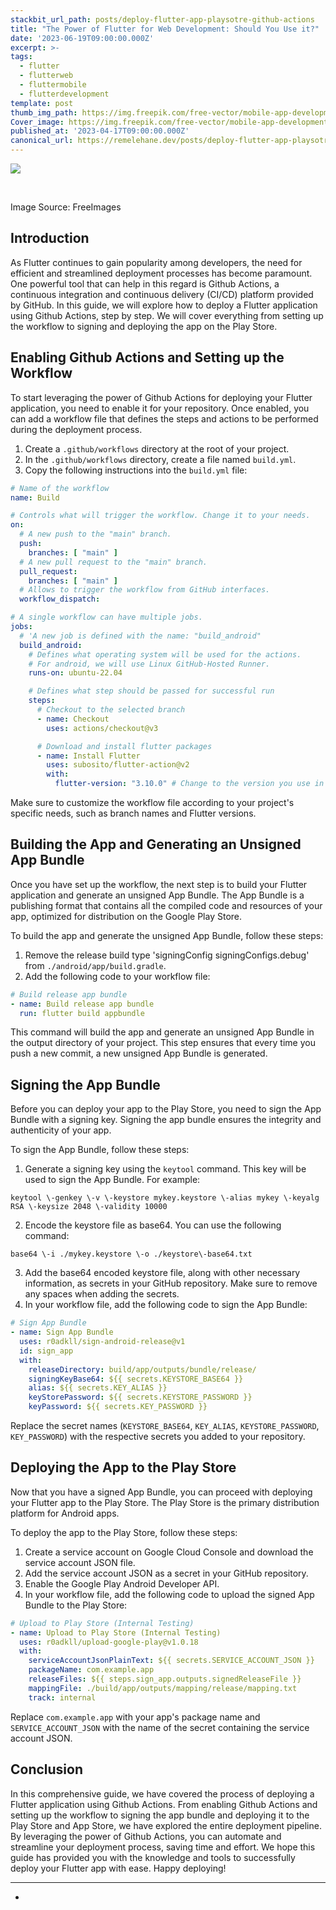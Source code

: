 ```yaml
---
stackbit_url_path: posts/deploy-flutter-app-playsotre-github-actions
title: "The Power of Flutter for Web Development: Should You Use it?"
date: '2023-06-19T09:00:00.000Z'
excerpt: >-
tags:
  - flutter
  - flutterweb
  - fluttermobile
  - flutterdevelopment
template: post
thumb_img_path: https://img.freepik.com/free-vector/mobile-app-development-composition-with-flowchart-isometric-platforms-application-icons-human-characters-text-captions-vector-illustration_1284-77306.jpg?size=626&ext=jpg&ga=GA1.1.2116175301.1701561600&semt=ais
Cover_image: https://img.freepik.com/free-vector/mobile-app-development-composition-with-flowchart-isometric-platforms-application-icons-human-characters-text-captions-vector-illustration_1284-77306.jpg?size=626&ext=jpg&ga=GA1.1.2116175301.1701561600&semt=ais
published_at: '2023-04-17T09:00:00.000Z'
canonical_url: https://remelehane.dev/posts/deploy-flutter-app-playsotre-github-actions/
---
```


![](https://img.freepik.com/free-vector/mobile-app-development-composition-with-flowchart-isometric-platforms-application-icons-human-characters-text-captions-vector-illustration_1284-77306.jpg?size=626&ext=jpg&ga=GA1.1.2116175301.1701561600&semt=ais)

‍

Image Source: FreeImages

Introduction
------------

As Flutter continues to gain popularity among developers, the need for efficient and streamlined deployment processes has become paramount. One powerful tool that can help in this regard is Github Actions, a continuous integration and continuous delivery (CI/CD) platform provided by GitHub. In this guide, we will explore how to deploy a Flutter application using Github Actions, step by step. We will cover everything from setting up the workflow to signing and deploying the app on the Play Store.

Enabling Github Actions and Setting up the Workflow
---------------------------------------------------

To start leveraging the power of Github Actions for deploying your Flutter application, you need to enable it for your repository. Once enabled, you can add a workflow file that defines the steps and actions to be performed during the deployment process.

1.  Create a `.github/workflows` directory at the root of your project.
2.  In the `.github/workflows` directory, create a file named `build.yml`.
3.  Copy the following instructions into the `build.yml` file:

```yaml
# Name of the workflow
name: Build

# Controls what will trigger the workflow. Change it to your needs.
on:
  # A new push to the "main" branch.
  push:
    branches: [ "main" ]
  # A new pull request to the "main" branch.
  pull_request:
    branches: [ "main" ]
  # Allows to trigger the workflow from GitHub interfaces.
  workflow_dispatch:

# A single workflow can have multiple jobs.
jobs:
  # 'A new job is defined with the name: "build_android"
  build_android:
    # Defines what operating system will be used for the actions.
    # For android, we will use Linux GitHub-Hosted Runner.
    runs-on: ubuntu-22.04

    # Defines what step should be passed for successful run
    steps:
      # Checkout to the selected branch
      - name: Checkout
        uses: actions/checkout@v3

      # Download and install flutter packages
      - name: Install Flutter
        uses: subosito/flutter-action@v2
        with:
          flutter-version: "3.10.0" # Change to the version you use in your project

```

Make sure to customize the workflow file according to your project's specific needs, such as branch names and Flutter versions.

Building the App and Generating an Unsigned App Bundle
------------------------------------------------------

Once you have set up the workflow, the next step is to build your Flutter application and generate an unsigned App Bundle. The App Bundle is a publishing format that contains all the compiled code and resources of your app, optimized for distribution on the Google Play Store.

To build the app and generate the unsigned App Bundle, follow these steps:

1.  Remove the release build type 'signingConfig signingConfigs.debug' from `./android/app/build.gradle`.
2.  Add the following code to your workflow file:

```yaml
# Build release app bundle
- name: Build release app bundle
  run: flutter build appbundle
```

This command will build the app and generate an unsigned App Bundle in the output directory of your project. This step ensures that every time you push a new commit, a new unsigned App Bundle is generated.

Signing the App Bundle
----------------------

Before you can deploy your app to the Play Store, you need to sign the App Bundle with a signing key. Signing the app bundle ensures the integrity and authenticity of your app.

To sign the App Bundle, follow these steps:

1.  Generate a signing key using the `keytool` command. This key will be used to sign the App Bundle. For example:

`keytool \-genkey \-v \-keystore mykey.keystore \-alias mykey \-keyalg RSA \-keysize 2048 \-validity 10000`  

2.  Encode the keystore file as base64. You can use the following command:

`base64 \-i ./mykey.keystore \-o ./keystore\-base64.txt  `

3.  Add the base64 encoded keystore file, along with other necessary information, as secrets in your GitHub repository. Make sure to remove any spaces when adding the secrets.
4.  In your workflow file, add the following code to sign the App Bundle:

```yaml
# Sign App Bundle
- name: Sign App Bundle
  uses: r0adkll/sign-android-release@v1
  id: sign_app
  with:
    releaseDirectory: build/app/outputs/bundle/release/
    signingKeyBase64: ${{ secrets.KEYSTORE_BASE64 }}
    alias: ${{ secrets.KEY_ALIAS }}
    keyStorePassword: ${{ secrets.KEYSTORE_PASSWORD }}
    keyPassword: ${{ secrets.KEY_PASSWORD }}
```

Replace the secret names (`KEYSTORE_BASE64`, `KEY_ALIAS`, `KEYSTORE_PASSWORD`, `KEY_PASSWORD`) with the respective secrets you added to your repository.

Deploying the App to the Play Store
-----------------------------------

Now that you have a signed App Bundle, you can proceed with deploying your Flutter app to the Play Store. The Play Store is the primary distribution platform for Android apps.

To deploy the app to the Play Store, follow these steps:

1.  Create a service account on Google Cloud Console and download the service account JSON file.
2.  Add the service account JSON as a secret in your GitHub repository.
3.  Enable the Google Play Android Developer API.
4.  In your workflow file, add the following code to upload the signed App Bundle to the Play Store:

```yaml
# Upload to Play Store (Internal Testing)
- name: Upload to Play Store (Internal Testing)
  uses: r0adkll/upload-google-play@v1.0.18
  with:
    serviceAccountJsonPlainText: ${{ secrets.SERVICE_ACCOUNT_JSON }}
    packageName: com.example.app
    releaseFiles: ${{ steps.sign_app.outputs.signedReleaseFile }}
    mappingFile: ./build/app/outputs/mapping/release/mapping.txt
    track: internal
```

Replace `com.example.app` with your app's package name and `SERVICE_ACCOUNT_JSON` with the name of the secret containing the service account JSON.

Conclusion
----------

In this comprehensive guide, we have covered the process of deploying a Flutter application using Github Actions. From enabling Github Actions and setting up the workflow to signing the app bundle and deploying it to the Play Store and App Store, we have explored the entire deployment pipeline. By leveraging the power of Github Actions, you can automate and streamline your deployment process, saving time and effort. We hope this guide has provided you with the knowledge and tools to successfully deploy your Flutter app with ease. Happy deploying!

---

* 